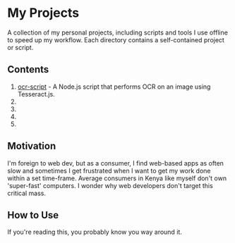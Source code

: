 # My Projects

A collection of my personal projects, including scripts and tools I use offline to speed up my workflow. Each
directory contains a self-contained project or script.

## Contents

1. [ocr-script](./ocr-script) - A Node.js script that performs OCR on an image using Tesseract.js.
2.
3.
4.
5.

## Motivation 

I'm foreign to web dev, but as a consumer, I find web-based apps as often slow and sometimes I get frustrated when
I want to get my work done within a set time-frame. Average consumers in Kenya like myself don't own 'super-fast' 
computers. I wonder why web developers don't target this critical mass. 

## How to Use

If you're reading this, you probably know you way around it.
